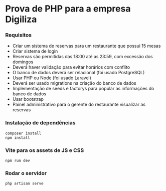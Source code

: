 # Prova de PHP para a empresa Digiliza

### Requisitos
* Criar um sistema de reservas para um restaurante que possui 15 mesas
* Criar sistema de login
* Reservas são permitidas das 18:00 até as 23:59, com excessão dos domingos
* Deverá haver validação para evitar horários com conflito
* O banco de dados deverá ser relacional (foi usado PostgreSQL)
* Usar PHP ou Node (foi usado Laravel)
* Deverá ser usado migrations na criação do banco de dados
* Implementação de seeds e factorys para popular as informações do banco de dados
* Usar bootstrap
* Painel administrativo para o gerente do restaurante visualizar as reservas


### Instalação de dependências
```
composer install
npm install
```

### Vite para os assets de JS e CSS
```
npm run dev
```


### Rodar o servidor
```
php artisan serve
```

